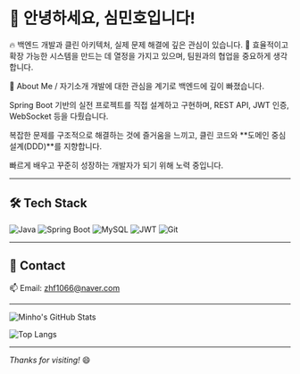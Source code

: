# 👋 안녕하세요, 심민호입니다!

🔥 백엔드 개발과 클린 아키텍처, 실제 문제 해결에 깊은 관심이 있습니다.
🎯 효율적이고 확장 가능한 시스템을 만드는 데 열정을 가지고 있으며, 팀원과의 협업을 중요하게 생각합니다.

🧠 About Me / 자기소개
개발에 대한 관심을 계기로 백엔드에 깊이 빠졌습니다.

Spring Boot 기반의 실전 프로젝트를 직접 설계하고 구현하며, REST API, JWT 인증, WebSocket 등을 다뤘습니다.

복잡한 문제를 구조적으로 해결하는 것에 즐거움을 느끼고, 클린 코드와 **도메인 중심 설계(DDD)**를 지향합니다.

빠르게 배우고 꾸준히 성장하는 개발자가 되기 위해 노력 중입니다.



---

## 🛠 Tech Stack
![Java](https://img.shields.io/badge/Java-007396?style=flat&logo=java&logoColor=white)
![Spring Boot](https://img.shields.io/badge/Spring%20Boot-6DB33F?style=flat&logo=spring-boot&logoColor=white)
![MySQL](https://img.shields.io/badge/MySQL-4479A1?style=flat&logo=mysql&logoColor=white)
![JWT](https://img.shields.io/badge/JWT-black?style=flat&logo=json-web-tokens&logoColor=white)
![Git](https://img.shields.io/badge/Git-F05032?style=flat&logo=git&logoColor=white)

---

## 💬 Contact
📫 Email: zhf1066@naver.com

---

![Minho's GitHub Stats](https://github-readme-stats.vercel.app/api?username=minhoo2&show_icons=true&theme=tokyonight)

![Top Langs](https://github-readme-stats.vercel.app/api/top-langs/?username=minhoo2&layout=compact&theme=tokyonight)

---


_Thanks for visiting!_ 😄
